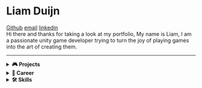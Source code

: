 # Liam Duijn  
 [Github](https://github.com/LiamDCreator) [email](liamduijn@gmail.com) [linkedin](https://www.linkedin.com/in/liam-duijn-a03692296/)   
Hi there and thanks for taking a look at my portfolio, My name is Liam, I am a passionate unity game developer trying to turn the joy of playing games into the art of creating them.

---

<details>
  <summary><strong>🎮 Projects</strong></summary>

   <h2> A Cookie's Quest                  <a href="https://play.google.com/store/apps/details?id=com.liamDCreator" target="_blank">   
  <img src="https://play.google.com/intl/en_us/badges/static/images/badges/en_badge_web_generic.png" alt="Get it on Google Play" width="200">   
</a>       </h2>  
    
– A Cookie's Quest is an endless 2D arcade game developed in Unity and published on the Play Store. I designed and built this game as a way to complete a fully realized small-scale project, allowing me to become familiar with every stage of the game development process — from concept to release. I knew I would inevitably work on larger games in the future, so this project was a valuable way to prepare for that growth. Publishing the game on the Play Store was not only a way to share my creation with others, but also a meaningful test to see if my work met the standards required for public release, while gaining insight into the publishing side of game development.  
  
*Technologies:* Unity, C#, GitHub, milanote, aseprite, ableton 12  

Solo project — built from concept to release. Only assets used are background and sound effects; everything else is 100% made by me.
    
 
 
   <h2>Slippery Slime</h2> 
— Slippery slime is an endless 2D arcade game and my current project. It builds upon the foundations of A Cookie's Quest, but on a larger scale and with increased complexity. In this game, you play as a slime caught in the middle of a war between humans and monsters. Both factions actively engage each other on the battlefield, and the player must survive by navigating through the chaos — dodging, weaving, and using the environment to stay alive.

The game focuses on two core elements: the player’s unique movement and the dynamic combat between factions. By observing enemy patterns and the flow of battle, players can identify safe zones and opportunities to maneuver. This encourages strategic thinking and quick reflexes, making each run unpredictable and engaging.

Technologies: Unity, C#, GitHub, Milanote aseprite  

Still in development 
   
</details>

<details>
  <summary><strong>💼 Career</strong></summary>



 
<h2> My Game Development Journey</h2>

<p>My interest in game development began when I was 18, after I realized that games weren’t just meant to be played — they could be created. Playing games and learning about them has always been the most fun and inspiring thing for me, so I was surprised it took me that long to realize I could start making them myself.</p>

<p>I immediately started experimenting and enrolled in the Hogeschool van Amsterdam to study game development. While I did learn the basics, I had little time for personal projects, and after 1.5 years I realized the academic route wasn’t the right fit for me. I made the decision to leave and fully focus on learning game development on my own.</p>

<p>Along the way, I ran into common beginner pitfalls — getting stuck in tutorial hell, or trying to build games that were way too large for my skill level. Even though these struggles slowed me down at times, they taught me valuable lessons about what it actually takes to complete a game. Most importantly, they showed me how passionate I am about game development — because even after failing over and over, I still wanted to keep going.</p>

<p>To break the cycle and improve my approach, I decided to create a complete game with the smallest possible scope. That became <em>A Cookie’s Quest</em>, a simple but finished project that helped me understand the full development pipeline from start to finish. I'm currently working on <em>Slippery Slime</em>, a more ambitious project with a higher level of complexity, and I’m excited to keep building from here.</p>

 <h2> Hogeschool van Amsterdam  </h2>
<h3> Game Development Studies </h3> 
<p><i>Sept 2022 – Jan 2024 (1.5 years)</i></p> 

During my time at HvA, I studied the fundamentals of game development, including programming, design, and project workflows.  
My most valuable experiences came from collaborating in team-based projects, where I learned how to communicate effectively, divide responsibilities, and contribute to larger creative goals.  

</details>

<details>
  <summary><strong>🛠 Skills</strong></summary>

<ul>
  <li><strong>Programming & Tools</strong>
    <ul>
      <li>Unity (2D)</li>
      <li>C#</li>
      <li>Git</li>
      <li>Visual Studio Code</li>
    </ul>
  </li>
  <li><strong>Art & Design</strong>
    <ul>
      <li>Game Design</li>
      <li>UI/UX</li>
      <li>Pixel Art</li>
    </ul>
  </li>
 <li><strong>Other</strong>
    <ul>
       <li>Publishing</li>
      <li>Closed Testing</li>
      <li>Sound Design</li>
    </ul>
  </li>
</ul>
    

</details>
